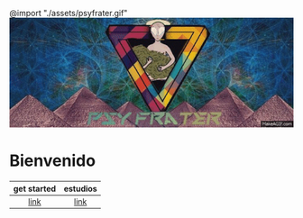 @import "./assets/psyfrater.gif"
![mmm veamos](./assets/psyfrater.gif)
# Bienvenido

get started | estudios |
:---: | :---:
[link](https://github.com/JuanLuisClaure/project_C/blob/master/doc/get-started.md) | [link](https://github.com/JuanLuisClaure/project_C/blob/master/cases/cases.md  ) |
